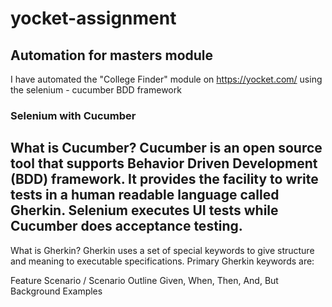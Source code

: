 # yocket-assignment
## Automation for masters module
I have automated the "College Finder" module on https://yocket.com/ using the selenium - cucumber BDD framework
### Selenium with Cucumber
What is Cucumber?
Cucumber is an open source tool that supports Behavior Driven Development (BDD) framework. It provides the facility to write tests in a human readable language called Gherkin. Selenium executes UI tests while Cucumber does acceptance testing.
------------------------------------------
What is Gherkin?
Gherkin uses a set of special keywords to give structure and meaning to executable specifications.
Primary Gherkin keywords are:

Feature
Scenario / Scenario Outline
Given, When, Then, And, But
Background
Examples
